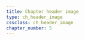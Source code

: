 ```yaml
---
title: Chapter header image
type: ch_header_image
cssclass: ch_header_image
chapter_number: 5
---
```


